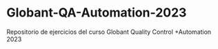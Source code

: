 # Globant-QA-Automation-2023
Repositorio de ejercicios del curso Globant Quality Control +Automation 2023

